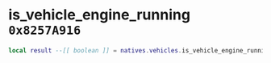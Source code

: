 # is_vehicle_engine_running `0x8257A916`

```lua
local result --[[ boolean ]] = natives.vehicles.is_vehicle_engine_running(_vehicle --[[ number ]])
```